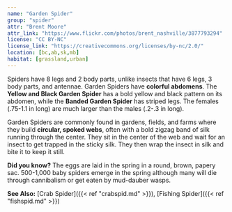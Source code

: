 ```yaml
---
name: "Garden Spider"
group: "spider"
attr: "Brent Moore"
attr_link: "https://www.flickr.com/photos/brent_nashville/3877793294"
license: "CC BY-NC"
license_link: "https://creativecommons.org/licenses/by-nc/2.0/"
location: [bc,ab,sk,mb]
habitat: [grassland,urban]
---
```

Spiders have 8 legs and 2 body parts, unlike insects that have 6 legs, 3 body parts, and antennae. Garden Spiders have **colorful abdomens**. The **Yellow and Black Garden Spider** has a bold yellow and black pattern on its abdomen, while the **Banded Garden Spider** has striped legs. The females (.75-1.1 in long) are much larger than the males (.2-.3 in long).

Garden Spiders are commonly found in gardens, fields, and farms where they build **circular, spoked webs**, often with a bold zigzag band of silk running through the center. They sit in the center of the web and wait for an insect to get trapped in the sticky silk. They then wrap the insect in silk and bite it to keep it still.

**Did you know?** The eggs are laid in the spring in a round, brown, papery sac. 500-1,000 baby spiders emerge in the spring although many will die through cannibalism or get eaten by mud-dauber wasps.

<!-- generated, do not edit -->
**See Also:**
[Crab Spider]({{< ref "crabspid.md" >}}),
[Fishing Spider]({{< ref "fishspid.md" >}})

